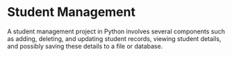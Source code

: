 # Student Management

  A student management project in Python involves several components such as adding, deleting, and updating student records, viewing student details, and possibly saving these details to a file or database.
